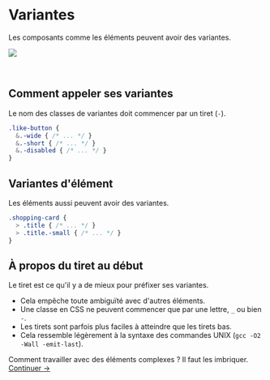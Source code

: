 # Variantes

Les composants comme les éléments peuvent avoir des variantes.

![](images/component-modifiers.png)

<br>

## Comment appeler ses variantes
Le nom des classes de variantes doit commencer par un tiret (`-`).

  ```scss
  .like-button {
    &.-wide { /* ... */ }
    &.-short { /* ... */ }
    &.-disabled { /* ... */ }
  }
  ```

## Variantes d'élément
Les éléments aussi peuvent avoir des variantes.

  ```scss
  .shopping-card {
    > .title { /* ... */ }
    > .title.-small { /* ... */ }
  }
  ```

## À propos du tiret au début
Le tiret est ce qu'il y a de mieux pour préfixer ses variantes.

  * Cela empêche toute ambiguïté avec d'autres éléments.
  * Une classe en CSS ne peuvent commencer que par une lettre, `_` ou bien `-`.
  * Les tirets sont parfois plus faciles à atteindre que les tirets bas.
  * Cela ressemble légèrement à la syntaxe des commandes UNIX (`gcc -O2 -Wall -emit-last`).

Comment travailler avec des éléments complexes ? Il faut les imbriquer.
[Continuer →](nested-components.md)
<!-- {p:.pull-box} -->
